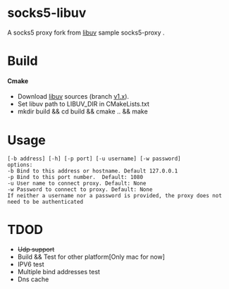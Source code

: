 # socks5-libuv
A socks5 proxy fork from [libuv](https://github.com/libuv/libuv/tree/v1.x/samples/) sample socks5-proxy
.

# Build
#### Cmake
* Download [libuv](https://github.com/libuv/libuv/tree/v1.x/) sources (branch [v1.x](https://github.com/libuv/libuv/tree/v1.x/)).
* Set libuv path to LIBUV_DIR in CMakeLists.txt
* mkdir build && cd build && cmake .. && make


# Usage
<pre>
<code>[-b address] [-h] [-p port] [-u username] [-w password]  
options:  
-b Bind to this address or hostname. Default 127.0.0.1  
-p Bind to this port number.  Default: 1080  
-u User name to connect proxy. Default: None  
-w Password to connect to proxy. Default: None  
If neither a username nor a password is provided, the proxy does not need to be authenticated</code>
</pre>

# TDOD
* <del>Udp support</del>
* Build && Test for other platform[Only mac for now]
* IPV6 test
* Multiple bind addresses test
* Dns cache

